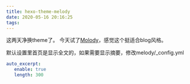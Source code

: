 ```yaml
---
title: hexo-theme-melody
date: 2020-05-16 20:16:25
tags:
---
```


这两天净换theme了。
今天试了[Molody](https://github.com/Molunerfinn/hexo-theme-melody)，感觉这个挺适合blog风格。

默认设置里首页是显示全文的，如果需要显示摘要，修改melody/_config.yml

```yml
auto_excerpt:
   enable: true
   length: 300
```
